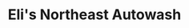 ---
title: "Eli's Northeast Autowash"
url: /grand-rapids/elis-northeast-autowash/
shop: convenience
---